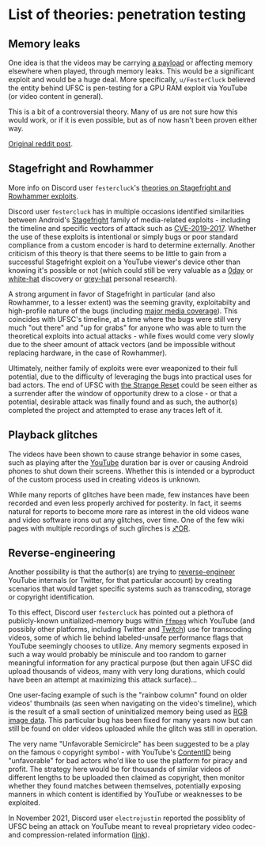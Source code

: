 # List of theories: penetration testing

## Memory leaks

One idea is that the videos may be carrying [a payload](https://en.wikipedia.org/wiki/Payload_\(computing\)) or affecting
memory elsewhere when played, through memory leaks. This would be a
significant exploit and would be a huge deal. More specifically, `u/FesterCluck` believed the entity behind UFSC is
pen-testing for a GPU RAM exploit via YouTube (or video content in
general).

This is a bit of a controversial theory. Many of us are not sure how
this would work, or if it is even possible, but as of now hasn't
been proven either way.

[Original reddit post](https://www.reddit.com/r/UnfavorableSemicircle/comments/54pxyw/ive_done_it_and_it_is_truly_amazing/).

## Stagefright and Rowhammer

More info on Discord user `festercluck`'s [theories on Stagefright and Rowhammer exploits](UFSC,_Stagefright_and_Rowhammer_exploits "wikilink").

Discord user `festercluck`  has in multiple occasions identified
similarities between Android's [Stagefright](https://en.wikipedia.org/wiki/Stagefright_\(bug\))
family of media-related exploits - including the timeline and 
specific vectors of attack such as 
[CVE-2019-2017](https://cve.mitre.org/cgi-bin/cvename.cgi?name=CVE-2019-2017).
Whether the use of these exploits is intentional or simply bugs or
poor standard compliance from a custom encoder is hard to determine
externally. Another criticism of this theory is that there seems
to be little to gain from a successful Stagefright exploit on a 
YouTube viewer's device other than knowing it's possible or not
(which could still be very valuable as a [0day](https://en.wikipedia.org/wiki/Zero-day_\(computing\))
or [white-hat](https://en.wikipedia.org/wiki/White_hat_\(computer_security\)) discovery or 
[grey-hat](https://en.wikipedia.org/wiki/Grey_hat) personal research).

A strong argument in favor of Stagefright in particular (and also Rowhammer, to a lesser extent) was the seeming gravity, exploitabilty and high-profile nature of the bugs (including [major media coverage](https://www.nbcnews.com/tech/security/android-flaw-could-let-hackers-take-over-phone-text-n399016)). This coincides with UFSC's timeline, at a time where the bugs were still very much "out there" and "up for grabs" for anyone who was able to turn the theoretical exploits into actual attacks - while fixes would come very slowly due to the sheer amount of attack vectors (and be impossible without replacing hardware, in the case of Rowhammer).

Ultimately, neither family of exploits were ever weaponized to their full potential, due to the difficulty of leveraging the bugs into practical uses for bad actors. The end of UFSC with [the Strange Reset](RESET_STRANGE_YD "wikilink") could be seen either as a surrender after the window of opportunity drew to a close - or that a potential, desirable attack was finally found and as such, the author(s) completed the project and attempted to erase any traces left of it.

## Playback glitches

The videos have been shown to cause strange behavior in some cases,
such as playing after the [YouTube](YouTube "wikilink") duration bar
is over or causing Android phones to shut down their screens.
Whether this is intended or a byproduct of the custom process used
in creating videos is unknown.

While many reports of glitches have been made, few instances have been recorded and even less properly archived for posterity. In fact, it seems natural for reports to become more rare as interest in the old videos wane and video software irons out any glitches, over time. One of the few wiki pages with multiple recordings of such glirches is [♐OR](OR "wikilink").

## Reverse-engineering

Another possibility is that the author(s) are trying to
[reverse-engineer](https://en.wikipedia.org/wiki/Reverse_engineering) YouTube internals (or Twitter, for that particular
account) by creating scenarios that would target specific systems
such as transcoding, storage or copyright identification.

To this effect, Discord user `festercluck` has pointed out a plethora of publicly-known unitialized-memory bugs within [`ffmpeg`](https://en.wikipedia.org/wiki/FFmpeg) which YouTube (and possibly other platforms, including Twitter and [Twitch](https://www.reddit.com/r/Twitch/comments/q351du/twitchout_of_an_abundance_of_caution_we_have/hfrwu6j/)) use for transcoding videos, some of which lie behind labeled-unsafe performance flags that YouTube seemingly chooses to utilize. Any memory segments exposed in such a way would probably be miniscule and too random to garner meaningful information for any practical purpose (but then again UFSC did upload thousands of videos, many with very long durations, which could have been an attempt at maximizing this attack surface)...

One user-facing example of such is the "rainbow column" found on older videos' thumbnails (as seen when navigating on the video's timeline), which is the result of a small section of uninitialized memory being used as [RGB image data](https://en.wikipedia.org/wiki/RGB_color_model). This particular bug has been fixed for many years now but can still be found on older videos uploaded while the glitch was still in operation.

The very name "Unfavorable Semicircle" has been suggested to be a play on the famous `©` copyright symbol - with YouTube's [ContentID](https://en.wikipedia.org/wiki/Content_ID_\(system\)) being "unfavorable" for bad actors who'd like to use the platform for piracy and profit. The strategy here would be for thousands of similar videos of different lengths to be uploaded then claimed as copyright, then monitor whether they found matches between themselves, potentially exposing manners in which content is identified by YouTube or weaknesses to be exploited.

In November 2021, Discord user `electrojustin` reported the
possiblity of UFSC being an attack on YouTube meant to reveal
proprietary video codec- and compression-related information
([link](https://docs.google.com/document/d/1zHYQBtRiLHSkBlstCLgwoTuCX9mvrz27Es5_IiX98IA/edit)).
